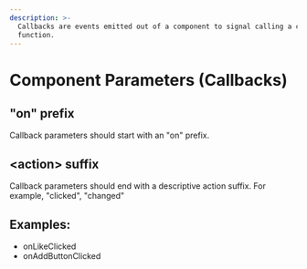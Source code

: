 ```yaml
---
description: >-
  Callbacks are events emitted out of a component to signal calling a callback
  function.
---
```


# Component Parameters \(Callbacks\)

## "on" prefix

Callback parameters should start with an "on" prefix.

## &lt;action&gt; suffix

Callback parameters should end with a descriptive action suffix.  For example, "clicked", "changed"

## Examples:

* onLikeClicked
* onAddButtonClicked


